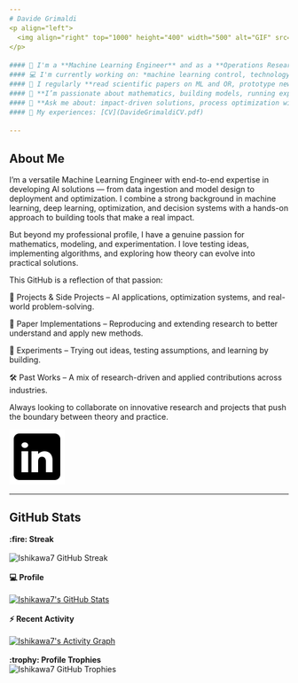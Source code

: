```yaml
---
# Davide Grimaldi
<p align="left">
  <img align="right" top="1000" height="400" width="500" alt="GIF" src="https://cdn.analyticsvidhya.com/wp-content/uploads/2020/02/ANN-Graph.gif">
</p>

#### 🔭 I'm a **Machine Learning Engineer** and as a **Operations Research Scientist**.
#### 💻 I'm currently working on: *machine learning control, technology transfer, computer vision, data pipelines, deployment of AI solutions, optimization problems*.
#### 📝 I regularly **read scientific papers on ML and OR, prototype new systems, and experiment with new ideas to tackle real-world challenges.**
#### 🌱 **I’m passionate about mathematics, building models, running experiments, and turning concepts into working systems.**
#### 💬 **Ask me about: impact-driven solutions, process optimization with ML and OR, and how to bridge research and applied engineering.**
#### 📄 My experiences: [CV](DavideGrimaldiCV.pdf)

---
```


## About Me
I’m a versatile Machine Learning Engineer with end-to-end expertise in developing AI solutions — from data ingestion and model design to deployment and optimization. I combine a strong background in machine learning, deep learning, optimization, and decision systems with a hands-on approach to building tools that make a real impact.

But beyond my professional profile, I have a genuine passion for mathematics, modeling, and experimentation. I love testing ideas, implementing algorithms, and exploring how theory can evolve into practical solutions.

This GitHub is a reflection of that passion:

🚀 Projects & Side Projects – AI applications, optimization systems, and real-world problem-solving.

📄 Paper Implementations – Reproducing and extending research to better understand and apply new methods.

🔬 Experiments – Trying out ideas, testing assumptions, and learning by building.

🛠️ Past Works – A mix of research-driven and applied contributions across industries.

Always looking to collaborate on innovative research and projects that push the boundary between theory and practice.

[![LinkedIn](https://raw.githubusercontent.com/simple-icons/simple-icons/develop/icons/linkedin.svg)](https://www.linkedin.com/in/davide-grimaldi-1b2272247)

---

## GitHub Stats

<p align="center">
  <summary><b>:fire: Streak</b></summary>
  <br/>
  <img src="https://github-readme-streak-stats.herokuapp.com/?user=Ishikawa7&count_private=true" alt="Ishikawa7 GitHub Streak" />
  <br/><br/>
  <summary><b>💻 Profile</b></summary>
  <br/>
  <a href="https://github.com/Ishikawa7/github-readme-stats">
    <img alt="Ishikawa7's GitHub Stats" src="https://github-readme-stats.vercel.app/api?username=Ishikawa7&show_icons=true&count_private=true" height="192px"/>
  </a>
  <br/><br/>
  <summary><b>⚡ Recent Activity</b></summary>
  <br/>
  <a href="https://github.com/Ishikawa7">
    <img alt="Ishikawa7's Activity Graph" src="https://github-readme-activity-graph.vercel.app/graph?username=Ishikawa7&custom_title=Ishikawa7's%20Contribution%20Graph&theme=github" />
  </a>
  <br/><br/>
  <summary><b>:trophy: Profile Trophies</b></summary>
  <img src="https://github-profile-trophy.vercel.app/?username=Ishikawa7&layout=compact" alt="Ishikawa7 GitHub Trophies" />
</p>